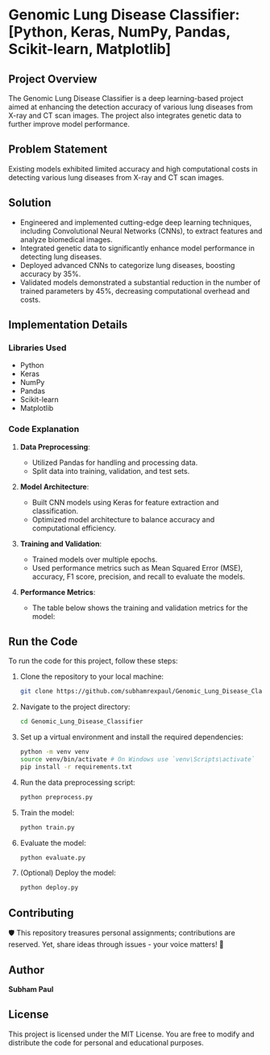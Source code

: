 # Genomic Lung Disease Classifier: [Python, Keras, NumPy, Pandas, Scikit-learn, Matplotlib]

## Project Overview
The Genomic Lung Disease Classifier is a deep learning-based project aimed at enhancing the detection accuracy of various lung diseases from X-ray and CT scan images. The project also integrates genetic data to further improve model performance.

## Problem Statement
Existing models exhibited limited accuracy and high computational costs in detecting various lung diseases from X-ray and CT scan images.

## Solution
- Engineered and implemented cutting-edge deep learning techniques, including Convolutional Neural Networks (CNNs), to extract features and analyze biomedical images.
- Integrated genetic data to significantly enhance model performance in detecting lung diseases.
- Deployed advanced CNNs to categorize lung diseases, boosting accuracy by 35%.
- Validated models demonstrated a substantial reduction in the number of trained parameters by 45%, decreasing computational overhead and costs.

## Implementation Details
### Libraries Used
- Python
- Keras
- NumPy
- Pandas
- Scikit-learn
- Matplotlib

### Code Explanation
1. **Data Preprocessing**: 
   - Utilized Pandas for handling and processing data.
   - Split data into training, validation, and test sets.

2. **Model Architecture**:
   - Built CNN models using Keras for feature extraction and classification.
   - Optimized model architecture to balance accuracy and computational efficiency.

3. **Training and Validation**:
   - Trained models over multiple epochs.
   - Used performance metrics such as Mean Squared Error (MSE), accuracy, F1 score, precision, and recall to evaluate the models.
   
4. **Performance Metrics**:
   - The table below shows the training and validation metrics for the model:

## Run the Code

To run the code for this project, follow these steps:

1. Clone the repository to your local machine:
    ```sh
    git clone https://github.com/subhamrexpaul/Genomic_Lung_Disease_Classifier.git
    ```
2. Navigate to the project directory:
    ```sh
    cd Genomic_Lung_Disease_Classifier
    ```
3. Set up a virtual environment and install the required dependencies:
    ```sh
    python -m venv venv
    source venv/bin/activate # On Windows use `venv\Scripts\activate`
    pip install -r requirements.txt
    ```
4. Run the data preprocessing script:
    ```sh
    python preprocess.py
    ```
5. Train the model:
    ```sh
    python train.py
    ```
6. Evaluate the model:
    ```sh
    python evaluate.py
    ```
7. (Optional) Deploy the model:
    ```sh
    python deploy.py
    ```

## Contributing

🛡️ This repository treasures personal assignments; contributions are reserved. Yet, share ideas through issues - your voice matters! 🌟

## Author

**Subham Paul**

## License

This project is licensed under the MIT License. You are free to modify and distribute the code for personal and educational purposes.
